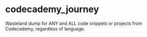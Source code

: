 # codecademy_journey
Wasteland dump for ANY and ALL code snippets or projects from Codecademy, regardless of language.

